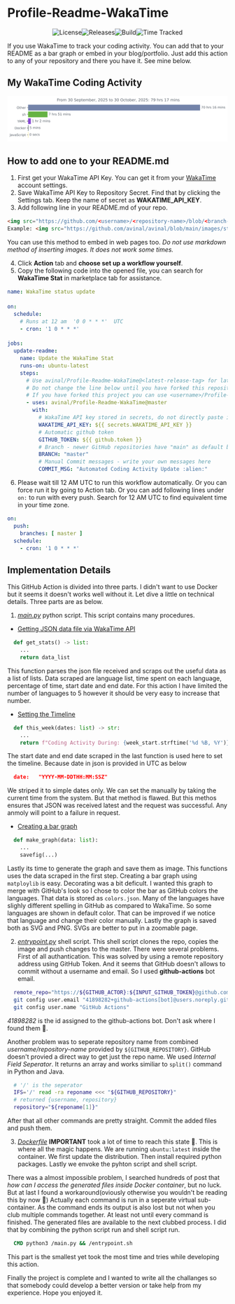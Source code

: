 # Profile-Readme-WakaTime
<p align=center><img src="https://img.shields.io/github/license/avinal/Profile-Readme-WakaTime" alt="License"><img src="https://img.shields.io/github/v/release/avinal/Profile-Readme-WakaTime" alt="Releases"><img src="https://github.com/avinal/avinal/workflows/Build%20Graph/badge.svg" alt="Build"><img src="https://wakatime.com/badge/github/avinal/Profile-Readme-WakaTime.svg" alt="Time Tracked"></p>

If you use WakaTime to track your coding activity. You can add that to your README as a bar graph or embed in your blog/portfolio. Just add this action to any of your repository and there you have it. See mine below. 

## My WakaTime Coding Activity
<img src="https://github.com/avinal/avinal/blob/main/images/stat.svg" alt="Avinal WakaTime Activity"/>

## How to add one to your README.md
1. First get your WakaTime API Key. You can get it from your [WakaTime](https://wakatime.com) account settings. 
2. Save WakaTime API Key to Repository Secret. Find that by clicking the Settings tab. Keep the name of secret as **WAKATIME_API_KEY**.
3. Add following line in your README.md of your repo.
  ```html
  <img src="https://github.com/<username>/<repository-name>/blob/<branch-name>/images/stat.svg" alt="Alternative Text"/>
  Example: <img src="https://github.com/avinal/avinal/blob/main/images/stat.svg" alt="Avinal WakaTime Activity"/>
  ```
  You can use this method to embed in web pages too. *Do not use markdown method of inserting images. It does not work some times.*
  
4. Click **Action** tab and **choose set up a workflow yourself**.
5. Copy the following code into the opened file, you can search for **WakaTime Stat** in marketplace tab for assistance.
```yml
name: WakaTime status update 

on:
  schedule:
    # Runs at 12 am  '0 0 * * *'  UTC
    - cron: '1 0 * * *'

jobs:
  update-readme:
    name: Update the WakaTime Stat
    runs-on: ubuntu-latest
    steps:
      # Use avinal/Profile-Readme-WakaTime@<latest-release-tag> for latest stable release
      # Do not change the line below until you have forked this repository
      # If you have forked this project you can use <username>/Profile-Readme-WakaTime@master instead
      - uses: avinal/Profile-Readme-WakaTime@master
        with:
          # WakaTime API key stored in secrets, do not directly paste it here
          WAKATIME_API_KEY: ${{ secrets.WAKATIME_API_KEY }}
          # Automatic github token
          GITHUB_TOKEN: ${{ github.token }}
          # Branch - newer GitHub repositories have "main" as default branch, change to main in that case, default is master
          BRANCH: "master"
          # Manual Commit messages - write your own messages here
          COMMIT_MSG: "Automated Coding Activity Update :alien:"

```
6. Please wait till 12 AM UTC to run this workflow automatically. Or you can force run it by going to Action tab. Or you can add following lines under `on:` to run with every push. Search for 12 AM UTC to find equivalent time in your time zone. 
```yml
on:
  push:
    branches: [ master ]
  schedule:
    - cron: '1 0 * * *' 
```

## Implementation Details
This GitHub Action is divided into three parts. I didn't want to use Docker but it seems it doesn't works well without it. Let dive a little on technical details. Three parts are as below.

1. *[main.py](https://github.com/avinal/Profile-Readme-WakaTime/blob/master/main.py)* python script. This script contains many procedures.
  * [Getting JSON data file via WakaTime API](https://github.com/avinal/Profile-Readme-WakaTime/blob/master/main.py#L52) 
  ```python
    def get_stats() -> list:
      ...
      return data_list
  ```
  This function parses the json file received and scraps out the useful data as a list of lists. Data scraped are language list, time spent on each language, percentage of time, start date and end date. For this action I have limited the number of languages to 5 however it should be very easy to increase that number.
  * [Setting the Timeline](https://github.com/avinal/Profile-Readme-WakaTime/blob/master/main.py#L13)
  ```python
    def this_week(dates: list) -> str:
      ...
      return f"Coding Activity During: {week_start.strftime('%d %B, %Y')} to {week_end.strftime('%d %B, %Y')}"
  ```
  The start date and end date scraped in the last function is used here to set the timeline. Because date in json is provided in UTC as below
  ```json
    date:	"YYYY-MM-DDTHH:MM:SSZ"
  ```
  We striped it to simple dates only. We can set the manually by taking the current time from the system. But that method is flawed. But this methos ensures that JSON was received latest and the request was successful. Any anmoly will point to a failure in request.
  * [Creating a bar graph](https://github.com/avinal/Profile-Readme-WakaTime/blob/master/main.py#L21)
  ```python
    def make_graph(data: list):
      ...
      savefig(...)
  ```
  Lastly its time to generate the graph and save them as image. This functions uses the data scraped in the first step. Creating a bar graph using `matploylib` is easy. Decorating was a bit deficult. I wanted this graph to merge with GitHub's look so I chose to color the bar as GitHub colors the languages. That data is stored as `colors.json`. Many of the languages have slighly different spelling in GitHub as compared to WakaTime. So some languages are shown in default color. That can be improved if we notice that language and change their color manually. Lastly the graph is saved both as SVG and PNG. SVGs are better to put in a zoomable page.
  
2. *[entrypoint.py](https://github.com/avinal/Profile-Readme-WakaTime/blob/master/entrypoint.sh)* shell script. This shell script clones the repo, copies the image and push changes to the master. There were several problems. First of all authantication. This was solved by using a remote repository address using GitHub Token. And it seems that GitHub doesn't allows to commit without a username and email. So I used **github-actions** bot email. 
```bash
  remote_repo="https://${GITHUB_ACTOR}:${INPUT_GITHUB_TOKEN}@github.com/${GITHUB_REPOSITORY}.git"
  git config user.email "41898282+github-actions[bot]@users.noreply.github.com"
  git config user.name "GitHub Actions"
```
*41898282* is the id assigned to the github-actions bot. Don't ask where I found them 🙂.

Another problem was to seperate repository name from combined *username/repository-name* provided by `${GITHUB_REPOSITORY}`. GitHub doesn't provied a direct way to get just the repo name. We used *Internal Field Seperator*. It returns an array and works similiar to `split()` command in Python and Java. 
```bash
  # '/' is the seperator
  IFS='/' read -ra reponame <<< "${GITHUB_REPOSITORY}"
  # returned {username, repository}
  repository="${reponame[1]}"
```
After that all other commands are pretty straight. Commit the added files and push them.

3. *[Dockerfile](https://github.com/avinal/Profile-Readme-WakaTime/blob/master/Dockerfile)* **IMPORTANT** took a lot of time to reach this state 🥱. This is where all the magic happens. We are running `ubuntu:latest` inside the container. We first update the distribution. Then install required python packages. Lastly we envoke the pyhton script and shell script. 

There was a almost impossible problem, I searched hundreds of post that *how can I access the generated files inside Docker container*, but no luck. But at last I found a workaround(oviously otherwise you wouldn't be reading this by now 🤣) Actually each command is run in a seperate virtual sub-container. As the command ends its output is also lost but not when you club multiple commands together. At least not until every command is finished. The generated files are available to the next clubbed process. I did that by combining the python script run and shell script run.
```dockerfile
  CMD python3 /main.py && /entrypoint.sh
```
This part is the smallest yet took the most time and tries while developing this action.

Finally the project is complete and I wanted to write all the challanges so that somebody could develop a better version or take help from my experience. Hope you enjoyed it.
